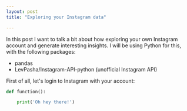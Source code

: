 ```yaml
---
layout: post
title: "Exploring your Instagram data"

---
```


In this post I want to talk a bit about how exploring your own Instagram account and generate interesting insights.
I will be using Python for this, with the following packages:
- pandas
- LevPasha/Instagram-API-python (unofficial Instagram API)


First of all, let's login to Instagram with your account:

```python
def function():

	print('Oh hey there!')

```
